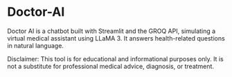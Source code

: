 # Doctor-AI
Doctor AI is a chatbot built with Streamlit and the GROQ API, simulating a virtual medical assistant using LLaMA 3. It answers health-related questions in natural language.

Disclaimer: This tool is for educational and informational purposes only. It is not a substitute for professional medical advice, diagnosis, or treatment.
